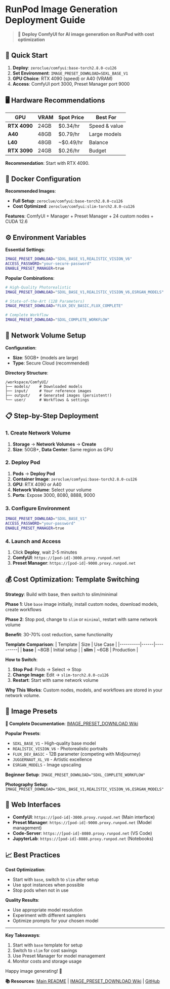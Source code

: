 # RunPod Image Generation Deployment Guide

> 🎨 **Deploy ComfyUI for AI image generation on RunPod with cost optimization**

## 🚀 Quick Start

1. **Deploy**: `zeroclue/comfyui:base-torch2.8.0-cu126`
2. **Set Environment**: `IMAGE_PRESET_DOWNLOAD=SDXL_BASE_V1`
3. **GPU Choice**: RTX 4090 (speed) or A40 (VRAM)
4. **Access**: ComfyUI port 3000, Preset Manager port 9000

## 🖥️ Hardware Recommendations

| GPU | VRAM | Spot Price | Best For |
|-----|------|------------|-----------|
| **RTX 4090** | 24GB | $0.34/hr | Speed & value |
| **A40** | 48GB | $0.79/hr | Large models |
| **L40** | 48GB | ~$0.49/hr | Balance |
| **RTX 3090** | 24GB | $0.26/hr | Budget |

**Recommendation**: Start with RTX 4090.

## 🐳 Docker Configuration

**Recommended Images**:
- **Full Setup**: `zeroclue/comfyui:base-torch2.8.0-cu126`
- **Cost Optimized**: `zeroclue/comfyui:slim-torch2.8.0-cu126`

**Features**: ComfyUI + Manager + Preset Manager + 24 custom nodes + CUDA 12.6

## ⚙️ Environment Variables

**Essential Settings**:
```bash
IMAGE_PRESET_DOWNLOAD="SDXL_BASE_V1,REALISTIC_VISION_V6"
ACCESS_PASSWORD="your-secure-password"
ENABLE_PRESET_MANAGER=true
```

**Popular Combinations**:
```bash
# High-Quality Photorealistic
IMAGE_PRESET_DOWNLOAD="SDXL_BASE_V1,REALISTIC_VISION_V6,ESRGAN_MODELS"

# State-of-the-Art (12B Parameters)
IMAGE_PRESET_DOWNLOAD="FLUX_DEV_BASIC,FLUX_COMPLETE"

# Complete Workflow
IMAGE_PRESET_DOWNLOAD="SDXL_COMPLETE_WORKFLOW"
```

## 💾 Network Volume Setup

**Configuration**:
- **Size**: 50GB+ (models are large)
- **Type**: Secure Cloud (recommended)

**Directory Structure**:
```
/workspace/ComfyUI/
├── models/    # Downloaded models
├── input/     # Your reference images
├── output/    # Generated images (persistent!)
└── user/      # Workflows & settings
```

## 📋 Step-by-Step Deployment

### 1. Create Network Volume
1. **Storage** → **Network Volumes** → **Create**
2. **Size**: 50GB+, **Data Center**: Same region as GPU

### 2. Deploy Pod
1. **Pods** → **Deploy Pod**
2. **Container Image**: `zeroclue/comfyui:base-torch2.8.0-cu126`
3. **GPU**: RTX 4090 or A40
4. **Network Volume**: Select your volume
5. **Ports**: Expose 3000, 8080, 8888, 9000

### 3. Configure Environment
```bash
IMAGE_PRESET_DOWNLOAD="SDXL_BASE_V1"
ACCESS_PASSWORD="your-password"
ENABLE_PRESET_MANAGER=true
```

### 4. Launch and Access
1. Click **Deploy**, wait 2-5 minutes
2. **ComfyUI**: `https://[pod-id]-3000.proxy.runpod.net`
3. **Preset Manager**: `https://[pod-id]-9000.proxy.runpod.net`

## 💰 Cost Optimization: Template Switching

**Strategy**: Build with base, then switch to slim/minimal

**Phase 1**: Use `base` image initially, install custom nodes, download models, create workflows

**Phase 2**: Stop pod, change to `slim` or `minimal`, restart with same network volume

**Benefit**: 30-70% cost reduction, same functionality

**Template Comparison**:
| Template | Size | Use Case |
|----------|------|----------|
| **base** | ~8GB | Initial setup |
| **slim** | ~6GB | Production |

**How to Switch**:
1. **Stop Pod**: Pods → Select → Stop
2. **Change Image**: Edit → `slim-torch2.8.0-cu126`
3. **Restart**: Start with same network volume

**Why This Works**: Custom nodes, models, and workflows are stored in your network volume.

## 🎨 Image Presets

**📖 Complete Documentation**: [IMAGE_PRESET_DOWNLOAD Wiki](https://github.com/ZeroClue/ComfyUI-Docker/wiki/IMAGE_PRESET_DOWNLOAD)

**Popular Presets**:
- `SDXL_BASE_V1` - High-quality base model
- `REALISTIC_VISION_V6` - Photorealistic portraits
- `FLUX_DEV_BASIC` - 12B parameter (competing with Midjourney)
- `JUGGERNAUT_XL_V8` - Artistic excellence
- `ESRGAN_MODELS` - Image upscaling

**Beginner Setup**: `IMAGE_PRESET_DOWNLOAD="SDXL_COMPLETE_WORKFLOW"`

**Photography Setup**: `IMAGE_PRESET_DOWNLOAD="SDXL_BASE_V1,REALISTIC_VISION_V6,ESRGAN_MODELS"`

## 🔌 Web Interfaces

- **ComfyUI**: `https://[pod-id]-3000.proxy.runpod.net` (Main interface)
- **Preset Manager**: `https://[pod-id]-9000.proxy.runpod.net` (Model management)
- **Code-Server**: `https://[pod-id]-8080.proxy.runpod.net` (VS Code)
- **JupyterLab**: `https://[pod-id]-8888.proxy.runpod.net` (Notebooks)

## 📈 Best Practices

**Cost Optimization**:
- Start with `base`, switch to `slim` after setup
- Use spot instances when possible
- Stop pods when not in use

**Quality Results**:
- Use appropriate model resolution
- Experiment with different samplers
- Optimize prompts for your chosen model

---

**Key Takeaways**:
1. Start with `base` template for setup
2. Switch to `slim` for cost savings
3. Use Preset Manager for model management
4. Monitor costs and storage usage

Happy image generating! 🎨

**📚 Resources**: [Main README](README.md) | [IMAGE_PRESET_DOWNLOAD Wiki](https://github.com/ZeroClue/ComfyUI-Docker/wiki/IMAGE_PRESET_DOWNLOAD) | [GitHub](https://github.com/ZeroClue/ComfyUI-Docker)